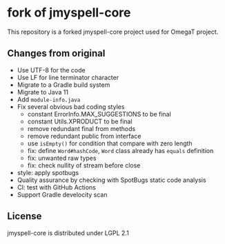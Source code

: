 # fork of jmyspell-core

This repository is a forked jmyspell-core project used for OmegaT project.

## Changes from original

- Use UTF-8 for the code
- Use LF for line terminator character
- Migrate to a Gradle build system
- Migrate to Java 11
- Add `module-info.java`
- Fix several obvious bad coding styles
  - constant ErrorInfo.MAX_SUGGESTIONS to be final
  - constant Utils.XPRODUCT to be final
  - remove redundant final from methods
  - remove redundant public from interface
  - use `isEmpty()` for condition that compare with zero length
  - fix: define `Word#hashCode`, `Word` class already has `equals` definition
  - fix: unwanted raw types
  - fix: check nullity of stream before close
- style: apply spotbugs
- Quality assurance by checking with SpotBugs static code analysis
- CI: test with GitHub Actions
- Support Gradle develocity scan

## License

jmyspell-core is distributed under LGPL 2.1